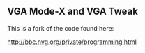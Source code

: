 ## VGA Mode-X and VGA Tweak

This is a fork of the code found here:

http://bbc.nvg.org/private/programming.html
